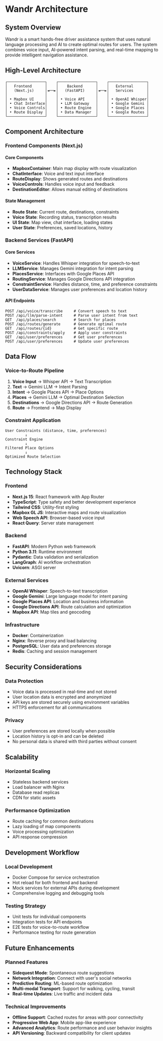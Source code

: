 # Wandr Architecture

## System Overview

Wandr is a smart hands-free driver assistance system that uses natural language processing and AI to create optimal routes for users. The system combines voice input, AI-powered intent parsing, and real-time mapping to provide intelligent navigation assistance.

## High-Level Architecture

```
┌─────────────────┐    ┌─────────────────┐    ┌─────────────────┐
│   Frontend      │    │    Backend      │    │   External      │
│   (Next.js)     │◄──►│   (FastAPI)     │◄──►│   Services      │
│                 │    │                 │    │                 │
│ • Mapbox UI     │    │ • Voice API     │    │ • OpenAI Whisper│
│ • Chat Interface│    │ • LLM Gateway   │    │ • Google Gemini │
│ • Voice Controls│    │ • Route Engine  │    │ • Google Places │
│ • Route Display │    │ • Data Manager  │    │ • Google Routes │
└─────────────────┘    └─────────────────┘    └─────────────────┘
```

## Component Architecture

### Frontend Components (Next.js)

#### Core Components
- **MapboxContainer**: Main map display with route visualization
- **ChatInterface**: Voice and text input interface
- **RouteDisplay**: Shows generated routes and destinations
- **VoiceControls**: Handles voice input and feedback
- **DestinationEditor**: Allows manual editing of destinations

#### State Management
- **Route State**: Current route, destinations, constraints
- **Voice State**: Recording status, transcription results
- **UI State**: Map view, chat interface, loading states
- **User State**: Preferences, saved locations, history

### Backend Services (FastAPI)

#### Core Services
- **VoiceService**: Handles Whisper integration for speech-to-text
- **LLMService**: Manages Gemini integration for intent parsing
- **PlacesService**: Interfaces with Google Places API
- **RoutingService**: Manages Google Directions API integration
- **ConstraintService**: Handles distance, time, and preference constraints
- **UserDataService**: Manages user preferences and location history

#### API Endpoints
```
POST /api/voice/transcribe     # Convert speech to text
POST /api/llm/parse-intent     # Parse user intent from text
GET  /api/places/search        # Search for places
POST /api/routes/generate      # Generate optimal route
GET  /api/routes/{id}          # Get specific route
POST /api/constraints/apply    # Apply user constraints
GET  /api/user/preferences     # Get user preferences
POST /api/user/preferences     # Update user preferences
```

## Data Flow

### Voice-to-Route Pipeline

1. **Voice Input** → Whisper API → Text Transcription
2. **Text** → Gemini LLM → Intent Parsing
3. **Intent** → Google Places API → Place Options
4. **Places** → Gemini LLM → Optimal Destination Selection
5. **Destinations** → Google Directions API → Route Generation
6. **Route** → Frontend → Map Display

### Constraint Application

```
User Constraints (distance, time, preferences)
         ↓
Constraint Engine
         ↓
Filtered Place Options
         ↓
Optimized Route Selection
```

## Technology Stack

### Frontend
- **Next.js 15**: React framework with App Router
- **TypeScript**: Type safety and better development experience
- **Tailwind CSS**: Utility-first styling
- **Mapbox GL JS**: Interactive maps and route visualization
- **Web Speech API**: Browser-based voice input
- **React Query**: Server state management

### Backend
- **FastAPI**: Modern Python web framework
- **Python 3.11**: Runtime environment
- **Pydantic**: Data validation and serialization
- **LangGraph**: AI workflow orchestration
- **Uvicorn**: ASGI server

### External Services
- **OpenAI Whisper**: Speech-to-text transcription
- **Google Gemini**: Large language model for intent parsing
- **Google Places API**: Location and business information
- **Google Directions API**: Route calculation and optimization
- **Mapbox API**: Map tiles and geocoding

### Infrastructure
- **Docker**: Containerization
- **Nginx**: Reverse proxy and load balancing
- **PostgreSQL**: User data and preferences storage
- **Redis**: Caching and session management

## Security Considerations

### Data Protection
- Voice data is processed in real-time and not stored
- User location data is encrypted and anonymized
- API keys are stored securely using environment variables
- HTTPS enforcement for all communications

### Privacy
- User preferences are stored locally when possible
- Location history is opt-in and can be deleted
- No personal data is shared with third parties without consent

## Scalability

### Horizontal Scaling
- Stateless backend services
- Load balancer with Nginx
- Database read replicas
- CDN for static assets

### Performance Optimization
- Route caching for common destinations
- Lazy loading of map components
- Voice processing optimization
- API response compression

## Development Workflow

### Local Development
- Docker Compose for service orchestration
- Hot reload for both frontend and backend
- Mock services for external APIs during development
- Comprehensive logging and debugging tools

### Testing Strategy
- Unit tests for individual components
- Integration tests for API endpoints
- E2E tests for voice-to-route workflow
- Performance testing for route generation

## Future Enhancements

### Planned Features
- **Sidequest Mode**: Spontaneous route suggestions
- **Network Integration**: Connect with user's social networks
- **Predictive Routing**: ML-based route optimization
- **Multi-modal Transport**: Support for walking, cycling, transit
- **Real-time Updates**: Live traffic and incident data

### Technical Improvements
- **Offline Support**: Cached routes for areas with poor connectivity
- **Progressive Web App**: Mobile app-like experience
- **Advanced Analytics**: Route performance and user behavior insights
- **API Versioning**: Backward compatibility for client updates
